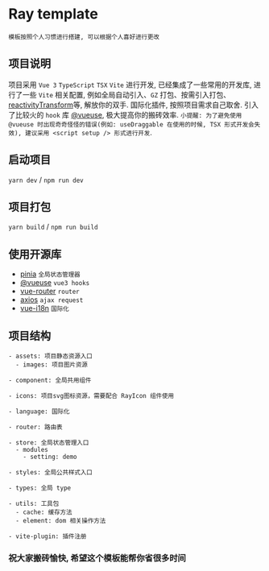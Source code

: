 # Ray template

`模板按照个人习惯进行搭建, 可以根据个人喜好进行更改`

## 项目说明

项目采用 `Vue 3` `TypeScript` `TSX` `Vite` 进行开发, 已经集成了一些常用的开发库, 进行了一些 `Vite` 相关配置, 例如全局自动引入、`GZ` 打包、按需引入打包、[reactivityTransform](https://vuejs.org/guide/extras/reactivity-transform.html)等, 解放你的双手. 国际化插件, 按照项目需求自己取舍. 引入了比较火的 `hook` 库 [@vueuse](https://vueuse.org/), 极大提高你的搬砖效率. `小提醒: 为了避免使用 @vueuse 时出现奇奇怪怪的错误(例如: useDraggable 在使用的时候, TSX 形式开发会失效), 建议采用 <script setup /> 形式进行开发`.

## 启动项目

`yarn dev` / `npm run dev`

## 项目打包

`yarn build` / `npm run build`

## 使用开源库

- [pinia](https://pinia.vuejs.org/) `全局状态管理器`
- [@vueuse](https://vueuse.org/) `vue3 hooks`
- [vue-router](https://router.vuejs.org/zh/) `router`
- [axios](http://axios-js.com/zh-cn/docs/index.html) `ajax request`
- [vue-i18n](https://kazupon.github.io/vue-i18n/zh/introduction.html) `国际化`

## 项目结构

```
- assets: 项目静态资源入口
  - images: 项目图片资源

- component: 全局共用组件

- icons: 项目svg图标资源，需要配合 RayIcon 组件使用

- language: 国际化

- router: 路由表

- store: 全局状态管理入口
  - modules
    - setting: demo

- styles: 全局公共样式入口

- types: 全局 type

- utils: 工具包
  - cache: 缓存方法
  - element: dom 相关操作方法

- vite-plugin: 插件注册
```

### 祝大家搬砖愉快, 希望这个模板能帮你省很多时间
